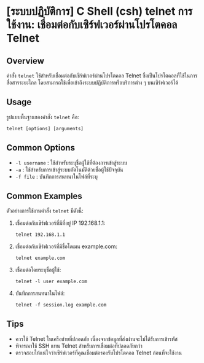 # [ระบบปฏิบัติการ] C Shell (csh) telnet การใช้งาน: เชื่อมต่อกับเซิร์ฟเวอร์ผ่านโปรโตคอล Telnet

## Overview
คำสั่ง `telnet` ใช้สำหรับเชื่อมต่อกับเซิร์ฟเวอร์ผ่านโปรโตคอล Telnet ซึ่งเป็นโปรโตคอลที่ใช้ในการสื่อสารระยะไกล โดยสามารถใช้เพื่อเข้าถึงระบบปฏิบัติการหรือบริการต่าง ๆ บนเซิร์ฟเวอร์ได้

## Usage
รูปแบบพื้นฐานของคำสั่ง `telnet` คือ:

```csh
telnet [options] [arguments]
```

## Common Options
- `-l username` : ใช้สำหรับระบุชื่อผู้ใช้ที่ต้องการเข้าสู่ระบบ
- `-a` : ใช้สำหรับการเข้าสู่ระบบอัตโนมัติด้วยชื่อผู้ใช้ปัจจุบัน
- `-f file` : บันทึกการสนทนาในไฟล์ที่ระบุ

## Common Examples
ตัวอย่างการใช้งานคำสั่ง `telnet` มีดังนี้:

1. เชื่อมต่อกับเซิร์ฟเวอร์ที่มีที่อยู่ IP 192.168.1.1:
   ```csh
   telnet 192.168.1.1
   ```

2. เชื่อมต่อกับเซิร์ฟเวอร์ที่มีชื่อโดเมน example.com:
   ```csh
   telnet example.com
   ```

3. เชื่อมต่อโดยระบุชื่อผู้ใช้:
   ```csh
   telnet -l user example.com
   ```

4. บันทึกการสนทนาในไฟล์:
   ```csh
   telnet -f session.log example.com
   ```

## Tips
- ควรใช้ Telnet ในเครือข่ายที่ปลอดภัย เนื่องจากข้อมูลที่ส่งผ่านจะไม่ได้รับการเข้ารหัส
- พิจารณาใช้ SSH แทน Telnet สำหรับการเชื่อมต่อที่ปลอดภัยกว่า
- ตรวจสอบให้แน่ใจว่าเซิร์ฟเวอร์ที่คุณเชื่อมต่อรองรับโปรโตคอล Telnet ก่อนที่จะใช้งาน